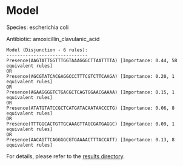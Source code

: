 
# Model

Species: escherichia coli

Antibiotic: amoxicillin_clavulanic_acid

```
Model (Disjunction - 6 rules):
------------------------------
Presence(AAGTATTGGTTTGGTAAAGGGCTTAATTTTA) [Importance: 0.44, 58 equivalent rules]
OR
Presence(AGCGTATCACGAGGCCCTTTCGTCTTCAAGA) [Importance: 0.20, 1 equivalent rules]
OR
Presence(AGAAGGGGTCTGACGCTCAGTGGAACGAAAA) [Importance: 0.15, 1 equivalent rules]
OR
Presence(ATATGTATCCGCTCATGATACAATAACCCTG) [Importance: 0.06, 8 equivalent rules]
OR
Presence(TTTGGCACTGTTGCAAAGTTAGCGATGAGGC) [Importance: 0.09, 1 equivalent rules]
OR
Presence(AACAGTTCAGGGGCGTGAAAACTTTACCATT) [Importance: 0.13, 8 equivalent rules]

```

For details, please refer to the [results directory](../../../../../results/scm_b/escherichia%20coli/amoxicillin_clavulanic_acid/repeat_0/).

